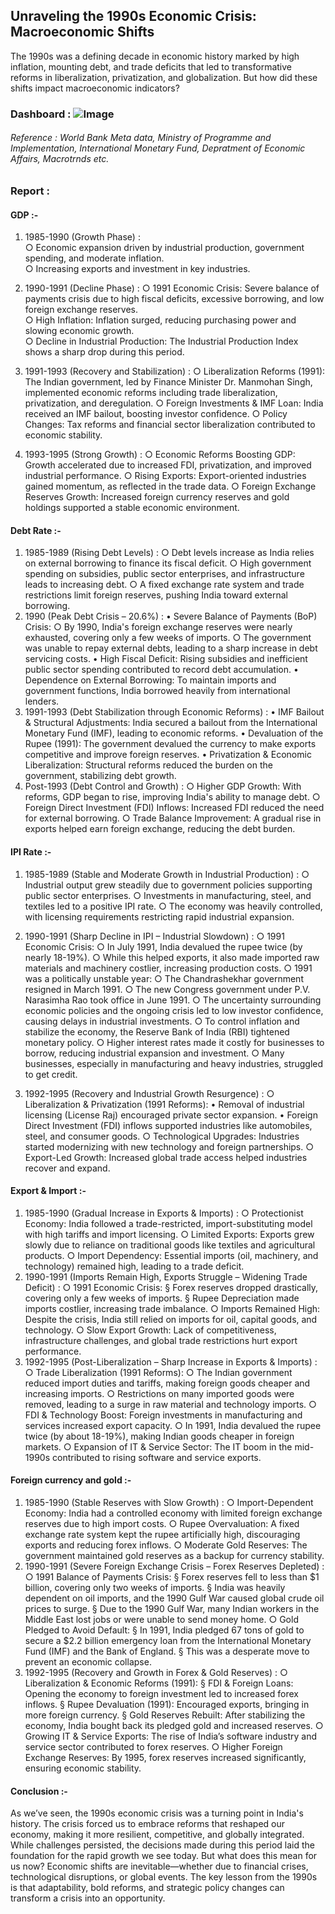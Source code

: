 ## Unraveling the 1990s Economic Crisis: Macroeconomic Shifts

The 1990s was a defining decade in economic history marked by high inflation, mounting debt, and trade deficits that led to transformative reforms in liberalization, privatization, and globalization. But how did these shifts impact macroeconomic indicators?

### Dashboard : ![Image](https://github.com/user-attachments/assets/fbfc849d-4f54-4266-a33e-fbae32d53d08)

###### Reference : World Bank Meta data, Ministry of Programme and Implementation, International Monetary Fund, Depratment of Economic Affairs, Macrotrnds etc.
### Report : 

#### GDP :-
1. 1985-1990 (Growth Phase) :
    <br>
                      ○ Economic expansion driven by industrial production, government spending, and moderate inflation.
   <br>
                      ○ Increasing exports and investment in key industries.

2. 1990-1991 (Decline Phase) :
	             ○ 1991 Economic Crisis: Severe balance of payments crisis due to high fiscal deficits, excessive borrowing, and low foreign exchange reserves.
    <br>
	             ○ High Inflation: Inflation surged, reducing purchasing power and slowing economic growth.
    <br>
                     ○ Decline in Industrial Production: The Industrial Production Index shows a sharp drop during this period.
   
3. 1991-1993 (Recovery and Stabilization) :
		○ Liberalization Reforms (1991): The Indian government, led by Finance Minister Dr. Manmohan Singh, implemented economic reforms including trade liberalization, privatization, and deregulation.
		○ Foreign Investments & IMF Loan: India received an IMF bailout, boosting investor confidence.
		○ Policy Changes: Tax reforms and financial sector liberalization contributed to economic stability.
4. 1993-1995 (Strong Growth) :
		○ Economic Reforms Boosting GDP: Growth accelerated due to increased FDI, privatization, and improved industrial performance.
		○ Rising Exports: Export-oriented industries gained momentum, as reflected in the trade data.
		○ Foreign Exchange Reserves Growth: Increased foreign currency reserves and gold holdings supported a stable economic environment.

#### Debt Rate :-
1. 1985-1989 (Rising Debt Levels) :
		○ Debt levels increase as India relies on external borrowing to finance its fiscal deficit.
		○ High government spending on subsidies, public sector enterprises, and infrastructure leads to increasing debt.
		○ A fixed exchange rate system and trade restrictions limit foreign reserves, pushing India toward external borrowing.
2. 1990 (Peak Debt Crisis – 20.6%) :
		• Severe Balance of Payments (BoP) Crisis:
			○ By 1990, India's foreign exchange reserves were nearly exhausted, covering only a few weeks of imports.
			○ The government was unable to repay external debts, leading to a sharp increase in debt servicing costs.
		• High Fiscal Deficit: Rising subsidies and inefficient public sector spending contributed to record debt accumulation.
		• Dependence on External Borrowing: To maintain imports and government functions, India borrowed heavily from international lenders.
3. 1991-1993 (Debt Stabilization through Economic Reforms) :
		• IMF Bailout & Structural Adjustments: India secured a bailout from the International Monetary Fund (IMF), leading to economic reforms.
		• Devaluation of the Rupee (1991): The government devalued the currency to make exports competitive and improve foreign reserves.
		• Privatization & Economic Liberalization: Structural reforms reduced the burden on the government, stabilizing debt growth.
4. Post-1993 (Debt Control and Growth) :
		○ Higher GDP Growth: With reforms, GDP began to rise, improving India's ability to manage debt.
		○ Foreign Direct Investment (FDI) Inflows: Increased FDI reduced the need for external borrowing.
		○ Trade Balance Improvement: A gradual rise in exports helped earn foreign exchange, reducing the debt burden.

#### IPI Rate :-
1. 1985-1989 (Stable and Moderate Growth in Industrial Production) :
		○ Industrial output grew steadily due to government policies supporting public sector enterprises.
		○ Investments in manufacturing, steel, and textiles led to a positive IPI rate.
		○ The economy was heavily controlled, with licensing requirements restricting rapid industrial expansion.
2. 1990-1991 (Sharp Decline in IPI – Industrial Slowdown) :
		○ 1991 Economic Crisis: 
		○ In July 1991, India devalued the rupee twice (by nearly 18-19%).
		○ While this helped exports, it also made imported raw materials and machinery costlier, increasing production costs.
		○ 1991 was a politically unstable year:
			○ The Chandrashekhar government resigned in March 1991.
			○ The new Congress government under P.V. Narasimha Rao took office in June 1991.
		○ The uncertainty surrounding economic policies and the ongoing crisis led to low investor confidence, causing delays in industrial investments.
		○ To control inflation and stabilize the economy, the Reserve Bank of India (RBI) tightened monetary policy.
		○ Higher interest rates made it costly for businesses to borrow, reducing industrial expansion and investment.
		○ Many businesses, especially in manufacturing and heavy industries, struggled to get credit.
		
3. 1992-1995 (Recovery and Industrial Growth Resurgence) :
		○ Liberalization & Privatization (1991 Reforms): 
			• Removal of industrial licensing (License Raj) encouraged private sector expansion.
			• Foreign Direct Investment (FDI) inflows supported industries like automobiles, steel, and consumer goods.
		○ Technological Upgrades: Industries started modernizing with new technology and foreign partnerships.
		○ Export-Led Growth: Increased global trade access helped industries recover and expand.


#### Export & Import :-
1. 1985-1990 (Gradual Increase in Exports & Imports) :
			○ Protectionist Economy: India followed a trade-restricted, import-substituting model with high tariffs and import licensing.
			○ Limited Exports: Exports grew slowly due to reliance on traditional goods like textiles and agricultural products.
			○ Import Dependency: Essential imports (oil, machinery, and technology) remained high, leading to a trade deficit.
2. 1990-1991 (Imports Remain High, Exports Struggle – Widening Trade Deficit) :
			○ 1991 Economic Crisis: 
				§ Forex reserves dropped drastically, covering only a few weeks of imports.
				§ Rupee Depreciation made imports costlier, increasing trade imbalance.
			○ Imports Remained High: Despite the crisis, India still relied on imports for oil, capital goods, and technology.
			○ Slow Export Growth: Lack of competitiveness, infrastructure challenges, and global trade restrictions hurt export performance.
3. 1992-1995 (Post-Liberalization – Sharp Increase in Exports & Imports) :
			○ Trade Liberalization (1991 Reforms): 
			○ The Indian government reduced import duties and tariffs, making foreign goods cheaper and increasing imports.
			○ Restrictions on many imported goods were removed, leading to a surge in raw material and technology imports.
			○ FDI & Technology Boost: Foreign investments in manufacturing and services increased export capacity.
			○ In 1991, India devalued the rupee twice (by about 18-19%), making Indian goods cheaper in foreign markets.
			○ Expansion of IT & Service Sector: The IT boom in the mid-1990s contributed to rising software and service exports.


#### Foreign currency and gold :-
1. 1985-1990 (Stable Reserves with Slow Growth) :
			○ Import-Dependent Economy: India had a controlled economy with limited foreign exchange reserves due to high import costs.
			○ Rupee Overvaluation: A fixed exchange rate system kept the rupee artificially high, discouraging exports and reducing forex inflows.
			○ Moderate Gold Reserves: The government maintained gold reserves as a backup for currency stability.
2. 1990-1991 (Severe Foreign Exchange Crisis – Forex Reserves Depleted) :
			○ 1991 Balance of Payments Crisis: 
				§ Forex reserves fell to less than $1 billion, covering only two weeks of imports.
				§ India was heavily dependent on oil imports, and the 1990 Gulf War caused global crude oil prices to surge.
				§ Due to the 1990 Gulf War, many Indian workers in the Middle East lost jobs or were unable to send money home.
			○ Gold Pledged to Avoid Default: 
				§ In 1991, India pledged 67 tons of gold to secure a $2.2 billion emergency loan from the International Monetary Fund (IMF) and the Bank of England.
				§ This was a desperate move to prevent an economic collapse.
3. 1992-1995 (Recovery and Growth in Forex & Gold Reserves) :
			○ Liberalization & Economic Reforms (1991): 
				§ FDI & Foreign Loans: Opening the economy to foreign investment led to increased forex inflows.
				§ Rupee Devaluation (1991): Encouraged exports, bringing in more foreign currency.
				§ Gold Reserves Rebuilt: After stabilizing the economy, India bought back its pledged gold and increased reserves.
			○ Growing IT & Service Exports: The rise of India’s software industry and service sector contributed to forex reserves.
			○ Higher Foreign Exchange Reserves: By 1995, forex reserves increased significantly, ensuring economic stability.

#### Conclusion :-
As we’ve seen, the 1990s economic crisis was a turning point in India's history. The crisis forced us to embrace reforms that reshaped our economy, making it more resilient, competitive, and globally integrated. While challenges persisted, the decisions made during this period laid the foundation for the rapid growth we see today.
But what does this mean for us now? Economic shifts are inevitable—whether due to financial crises, technological disruptions, or global events. The key lesson from the 1990s is that adaptability, bold reforms, and strategic policy changes can transform a crisis into an opportunity.




  

